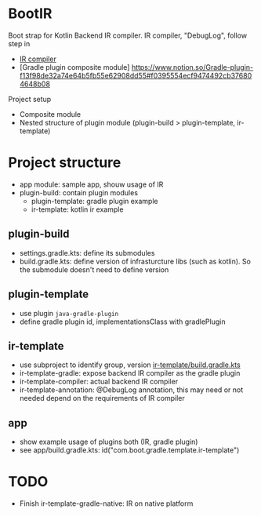 # BootIR
Boot strap for Kotlin Backend IR compiler.
IR compiler, "DebugLog", follow step in 
- [IR compiler](https://www.notion.so/Tutorial-798bf5e9ff7440e2b0632d1c40d4e825#bd77e4d644974aa7a02398fcfff4e12e)
- [Gradle plugin composite module] https://www.notion.so/Gradle-plugin-f13f98de32a74e64b5fb55e62908dd55#f0395554ecf9474492cb376804648b08

Project setup
- Composite module
- Nested structure of plugin module (plugin-build > plugin-template, ir-template)


# Project structure
- app module: sample app, shouw usage of IR
- plugin-build: contain plugin modules
  - plugin-template: gradle plugin example
  - ir-template: kotlin ir example

## plugin-build
- settings.gradle.kts: define its submodules
- build.gradle.kts: define version of infrasturcture libs (such as kotlin). So the submodule doesn't need to define version

## plugin-template
- use plugin `java-gradle-plugin`
- define gradle plugin id, implementationsClass with gradlePlugin

## ir-template
- use subproject to identify group, version [ir-template/build.gradle.kts](https://github.com/wasinpp/BootIR/blob/main/plugin-build/ir-template/build.gradle.kts)
- ir-template-gradle: expose backend IR compiler as the gradle plugin
- ir-template-compiler: actual backend IR compiler
- ir-template-annotation: @DebugLog annotation, this may need or not needed depend on the requirements of IR compiler


## app
- show example usage of plugins both (IR, gradle plugin)
- see app/build.gradle.kts: id("com.boot.gradle.template.ir-template")

# TODO
- Finish ir-template-gradle-native: IR on native platform
